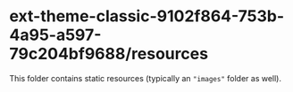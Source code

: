 # ext-theme-classic-9102f864-753b-4a95-a597-79c204bf9688/resources

This folder contains static resources (typically an `"images"` folder as well).
